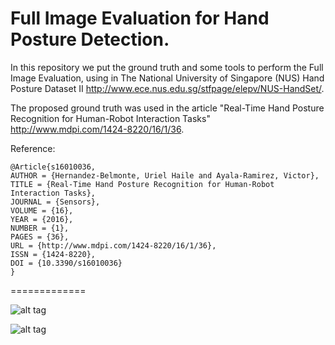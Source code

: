 # Full Image Evaluation for Hand Posture Detection.


In this repository we put the ground truth and some tools  to perform the Full Image Evaluation, using in  The National University of Singapore (NUS) Hand Posture Dataset II  http://www.ece.nus.edu.sg/stfpage/elepv/NUS-HandSet/.

The proposed ground truth was used in the article "Real-Time Hand Posture Recognition for Human-Robot Interaction Tasks" http://www.mdpi.com/1424-8220/16/1/36.

Reference:


```
@Article{s16010036,
AUTHOR = {Hernandez-Belmonte, Uriel Haile and Ayala-Ramirez, Victor},
TITLE = {Real-Time Hand Posture Recognition for Human-Robot Interaction Tasks},
JOURNAL = {Sensors},
VOLUME = {16},
YEAR = {2016},
NUMBER = {1},
PAGES = {36},
URL = {http://www.mdpi.com/1424-8220/16/1/36},
ISSN = {1424-8220},
DOI = {10.3390/s16010036}
}
```

=============

![alt tag](http://www.mdpi.com/sensors/sensors-16-00036/article_deploy/html/images/sensors-16-00036-g002-1024.png)


![alt tag](http://www.mdpi.com/sensors/sensors-16-00036/article_deploy/html/images/sensors-16-00036-g005-1024.png)





